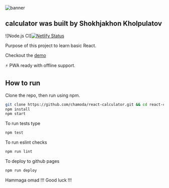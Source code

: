 ![banner](https://deadline.com/wp-content/uploads/2020/06/alien-tv-e1591110308730.jpg?w=681&h=383&crop=1)

## calculator was built by Shokhjakhon Kholpulatov

![Node.js CI][![Netlify Status](https://api.netlify.com/api/v1/badges/bab80769-5a8d-4da3-88c5-3ecbb66bf16b/deploy-status)](https://app.netlify.com/sites/calculatortworeact/deploys)



Purpose of this project to learn basic React.

Checkout the [demo](https://chamoda.com/react-calculator/)

⚡️ PWA ready with offline support.

## How to run

Clone the repo, then run using npm.

```bash
git clone https://github.com/chamoda/react-calculator.git && cd react-calculator
npm install
npm start
```

To run tests type

```bash
npm test
```

To run eslint checks

```bash
npm run lint
```

To deploy to github pages

```bash
npm run deploy
```
Hammaga omad !!!
Good luck !!!
